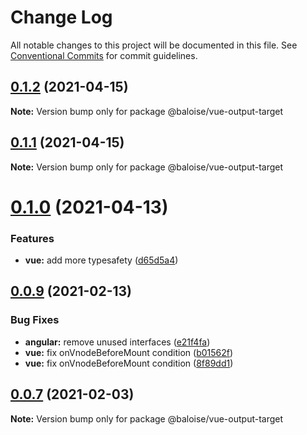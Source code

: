 # Change Log

All notable changes to this project will be documented in this file.
See [Conventional Commits](https://conventionalcommits.org) for commit guidelines.

## [0.1.2](https://github.com/baloise/stencil-ds-output-targets/compare/@baloise/vue-output-target@0.1.1...@baloise/vue-output-target@0.1.2) (2021-04-15)

**Note:** Version bump only for package @baloise/vue-output-target





## [0.1.1](https://github.com/baloise/stencil-ds-output-targets/compare/@baloise/vue-output-target@0.1.0...@baloise/vue-output-target@0.1.1) (2021-04-15)

**Note:** Version bump only for package @baloise/vue-output-target





# [0.1.0](https://github.com/baloise/stencil-ds-output-targets/compare/@baloise/vue-output-target@0.0.9...@baloise/vue-output-target@0.1.0) (2021-04-13)


### Features

* **vue:** add more typesafety ([d65d5a4](https://github.com/baloise/stencil-ds-output-targets/commit/d65d5a4fa08e1785d5f11e43d6685f0c8b077595))





## [0.0.9](https://github.com/baloise/stencil-ds-output-targets/compare/@baloise/vue-output-target@0.0.7...@baloise/vue-output-target@0.0.9) (2021-02-13)


### Bug Fixes

* **angular:** remove unused interfaces ([e21f4fa](https://github.com/baloise/stencil-ds-output-targets/commit/e21f4fadf8e0f0ed7da8a52276162c374785a2b2))
* **vue:** fix onVnodeBeforeMount condition ([b01562f](https://github.com/baloise/stencil-ds-output-targets/commit/b01562fff0a57bf0ae82b136aaaf673300acb67f))
* **vue:** fix onVnodeBeforeMount condition ([8f89dd1](https://github.com/baloise/stencil-ds-output-targets/commit/8f89dd1db795dc8d1975c7f3799cc7a1e9147377))





## [0.0.7](https://github.com/baloise/stencil-ds-output-targets/compare/@baloise/vue-output-target@0.0.6...@baloise/vue-output-target@0.0.7) (2021-02-03)

**Note:** Version bump only for package @baloise/vue-output-target
